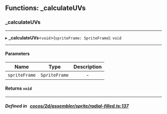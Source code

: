 ## Functions: _calculateUVs

### _calculateUVs


___
▸ **_calculateUVs**<`void`\>(`spriteFrame: SpriteFrame`): `void`
___


#### Parameters

| Name | Type | Description |
| :------: | :------: | :------: |
| `spriteFrame` | `SpriteFrame` | - |


#### Returns `void` 
___


##### Defined in &nbsp;   [cocos/2d/assembler/sprite/radial-filled.ts:137](https://github.com/cocos-creator/engine/blob/c7bf6b8a9/cocos/2d/assembler/sprite/radial-filled.ts#L137)&nbsp;
